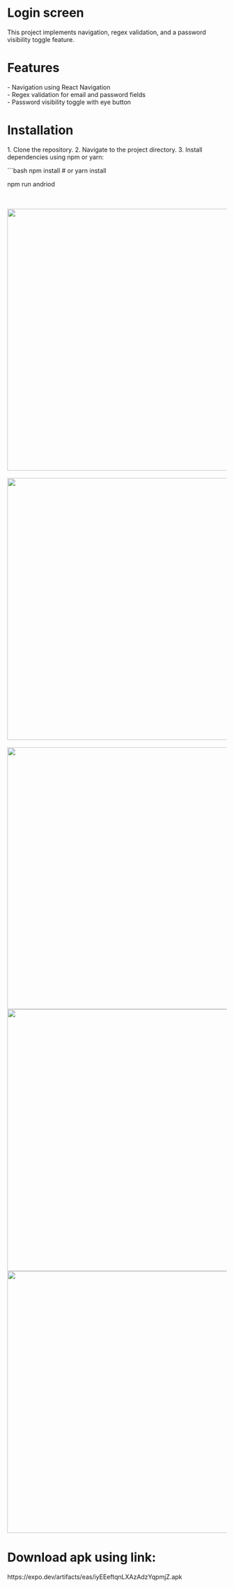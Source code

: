 


<h1>Login screen</h1>

<p>This project implements navigation, regex validation, and a password visibility toggle feature.
</p>

<h1>Features</h1>

<p>- Navigation using React Navigation <br>
- Regex validation for email and password fields<br>
- Password visibility toggle with eye button<br>
</p>


<h1>Installation</h1>

<p>
1. Clone the repository.
2. Navigate to the project directory.
3. Install dependencies using npm or yarn:
</p>


<p>
```bash
npm install
# or
yarn install

npm run andriod
</p>



<br>

<br>
<img src='./assets/homepage.PNG'  width='600px'>

<br>

<br>
<img src='./assets/loginImage.PNG'  width='600px'>

<br>

<br>
<img src='./assets/loginpage.PNG'  width='600px'>

<br>
<img src='./assets/emailvalidation.PNG'  width='600px'>

<br>
<img src='./assets/passwordvaliadation.PNG'  width='600px'>


<h1>Download apk using link:</h1>

<p>https://expo.dev/artifacts/eas/iyEEeftqnLXAzAdzYqpmjZ.apk</p>





